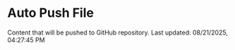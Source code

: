 # Auto Push File

Content that will be pushed to GitHub repository.
Last updated: 08/21/2025, 04:27:45 PM